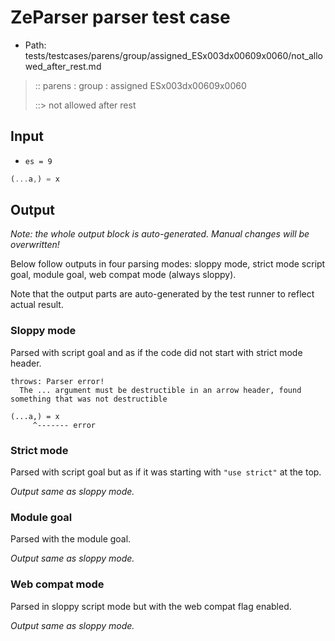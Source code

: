 # ZeParser parser test case

- Path: tests/testcases/parens/group/assigned_ESx003dx00609x0060/not_allowed_after_rest.md

> :: parens : group : assigned ESx003dx00609x0060
>
> ::> not allowed after rest

## Input

- `es = 9`

`````js
(...a,) = x
`````

## Output

_Note: the whole output block is auto-generated. Manual changes will be overwritten!_

Below follow outputs in four parsing modes: sloppy mode, strict mode script goal, module goal, web compat mode (always sloppy).

Note that the output parts are auto-generated by the test runner to reflect actual result.

### Sloppy mode

Parsed with script goal and as if the code did not start with strict mode header.

`````
throws: Parser error!
  The ... argument must be destructible in an arrow header, found something that was not destructible

(...a,) = x
     ^------- error
`````

### Strict mode

Parsed with script goal but as if it was starting with `"use strict"` at the top.

_Output same as sloppy mode._

### Module goal

Parsed with the module goal.

_Output same as sloppy mode._

### Web compat mode

Parsed in sloppy script mode but with the web compat flag enabled.

_Output same as sloppy mode._
